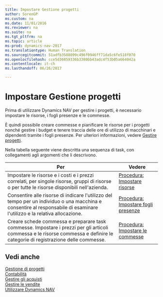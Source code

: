 ```yaml
---
title: Impostare Gestione progetti
author: SorenGP
ms.custom: na
ms.date: 11/01/2016
ms.reviewer: na
ms.suite: na
ms.tgt_pltfrm: na
ms.topic: article
ms-prod: dynamics-nav-2017
ms.translationtype: Human Translation
ms.sourcegitcommit: 51adfb3588099c496f0946ff71da5c6fe518f070
ms.openlocfilehash: cce5d36859336b3380bb43adc4f53b05a664042a
ms.contentlocale: it-ch
ms.lasthandoff: 06/26/2017

---
```


# <a name="set-up-project-management"></a>Impostare Gestione progetti
Prima di utilizzare Dynamics NAV per gestire i progetti, è necessario impostare le risorse, i fogli presenze e le commesse.

È quindi possibile creare commesse e pianificare le risorse per i progetti nonché gestire i budget e tenere traccia delle ore di utilizzo di macchinari e dipendenti tramite i fogli presenze. Per ulteriori informazioni, vedere [Gestire progetti](projects-manage-projects.md).  

Nella tabella seguente viene descritta una sequenza di task, con collegamenti agli argomenti che li descrivono.

|Per |Vedere |
|---|----|
|Impostare le risorse e i costi e i prezzi correlati, per singole risorse, gruppi di risorse o per tutte le risorse disponibili nell'azienda.|[Procedura: Impostare risorse](projects-how-setup-resources.md)|
|Consentire alle risorse di indicare l'utilizzo del tempo per un individuo o una macchina e consentire al responsabile di esaminare l'utilizzo e la relativa allocazione.|[Procedura: Impostare fogli presenze](projects-how-setup-time-sheets.md)
|Creare schede commessa e preparare task commesse. Impostare i prezzi per gli articoli commessa e le risorse commessa e definire le categorie di registrazione delle commesse.|[Procedura: Impostare le commesse](projects-how-setup-jobs.md)|

## <a name="see-also"></a>Vedi anche
[Gestione di progetti](projects-manage-projects.md)  
[Contabilità](finance-setup.md)  
[Gestire gli acquisti](purchasing-manage-purchasing.md)         
[Gestire le vendite](sales-manage-sales.md)     
[Utilizzare Dynamics NAV](ui-work-product.md)  

